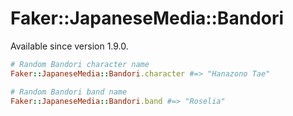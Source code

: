 # Faker::JapaneseMedia::Bandori

Available since version 1.9.0.

```ruby
# Random Bandori character name
Faker::JapaneseMedia::Bandori.character #=> "Hanazono Tae"

# Random Bandori band name
Faker::JapaneseMedia::Bandori.band #=> "Roselia"

```

